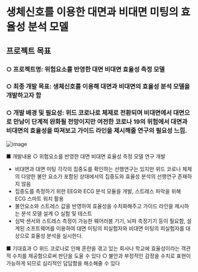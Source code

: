 # 생체신호를 이용한 대면과 비대면 미팅의 효율성 분석 모델

## 프로젝트 목표 
### ○ 프로젝트명: 위험요소를 반영한 대면 비대면 효율성 측정 모델 
### ○ 최종 개발 목표: 생체신호를 이용해 대면과 비대면의 효율성 분석 모델을 개발하고자 함
### ○ 개발 배경 및 필요성: 위드 코로나로 체제로 전환되며 비대면에서 대면으로 만남이 단계적 완화될 전망이지만 여전한 코로나 19의 위험에서 대면과 비대면의 효율성을 따져보고 가이드 라인을 제시해줄 연구의 필요성 느낌.


![image](https://user-images.githubusercontent.com/81895293/148676307-acb14107-88ab-4186-9883-7243a49642bb.png)


■ 개발내용
○ 위험요소를 반영한 대면 비대면 효율성 측정 모델 연구 개발
   - 비대면과 대면 미팅 각각의 집중도를 확인하는 선행연구는 있지만 위드 코로나 체제의 다양한 불안 요소가 포함된 상태에서의 집중도와 효율성 분석의 선행연구 존재하지 않음
   - 집중도를 측정하기 위한 EEG와 ECG 분석 모듈을 개발, 스트레스 파악을 위해 ECG 스마트 워치 활용 
   - 불안요소와 스트레스 값을 반영하여 효율성을 수치화해주고 가이드 라인을 제시하는 분석 모델 설계
○ 실험 및 테스트
   - 심박 센서와 스트레스 측정이 가능한 웨어러블 기기, 뇌파 측정기기 등이 필요함, 설계된 소프트웨어를 이용하여 대면 미팅의 피실험자와 비대면 미팅의 피실험자를 대상으로 효율성 분석을 실시한다.


■ 기대효과
○ 위드 코로나로 인해 혼란을 겪고 있는 회사나 학교에 효율성이라는 객관적 수치를 제공함으로써 판단을 도울 수 있다
○ 불안과 부정적인 감정을 수치로 표현이 가능하게 되므로 심리적인 답답함을 해소해줄 수 있다 
